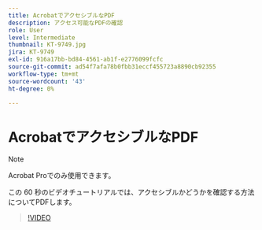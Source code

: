 ```yaml
---
title: AcrobatでアクセシブルなPDF
description: アクセス可能なPDFの確認
role: User
level: Intermediate
thumbnail: KT-9749.jpg
jira: KT-9749
exl-id: 916a17bb-bd84-4561-ab1f-e2776099fcfc
source-git-commit: ad54f7afa78b0fbb31eccf455723a8890cb92355
workflow-type: tm+mt
source-wordcount: '43'
ht-degree: 0%

---
```


# AcrobatでアクセシブルなPDF

>[!NOTE]
>
>Acrobat Proでのみ使用できます。

この 60 秒のビデオチュートリアルでは、アクセシブルかどうかを確認する方法についてPDFします。

>[!VIDEO](https://video.tv.adobe.com/v/340076?quality=12&learn=on&hidetitle=true)
